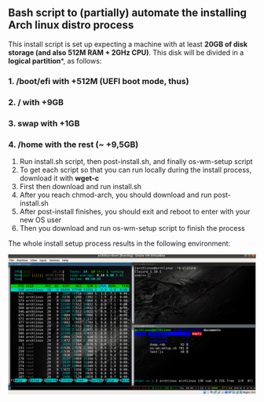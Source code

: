 ## Bash script to (partially) automate the installing Arch linux distro process #

This install script is set up expecting a machine with at least **20GB of disk storage (and also 512M RAM + 2GHz CPU)**. This disk will be divided in a **logical partition***, as follows:

  ### 1. /boot/efi with +512M (UEFI boot mode, thus)
  ### 2. / with +9GB
  ### 3. swap with +1GB
  ### 4. /home with the rest (~ +9,5GB)
  
1. Run install.sh script, then post-install.sh, and finally os-wm-setup script
2. To get each script so that you can run locally during the install process, download it with **wget-c <raw github script file>**
3. First then download and run install.sh
4. After you reach chmod-arch, you should download and run post-install.sh
5. After post-install finishes, you should exit and reboot to enter with your new OS user
6. Then you download and run os-wm-setup script to finish the process

The whole install setup process results in the following environment:

![alt text](./arch-screen-shot-result.png)
